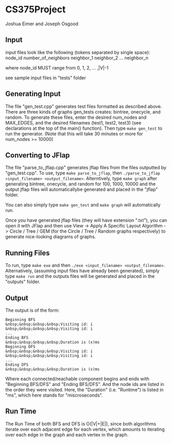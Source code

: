 # CS375Project

Joshua Eimer and Joseph Osgood

## Input  
input files look like the following (tokens separated by single space):  
node_id number_of_neighbors neighbor_1 neighbor_2 ... neighbor_n

where node_id MUST range from 0, 1, 2, ... ,|V|-1  

see sample input files in "tests" folder  

## Generating Input  

The file "gen_test.cpp" generates test files formatted as described above. 
There are three kinds of graphs gen_tests creates: bintree, onecycle, and random. 
To generate these files, enter the desired num_nodes and MAX_EDGES, and the desired filenames (test1, test2, test3) (see declarations at the top of the main() function). 
Then type `make gen_test` to run the generator. 
(Note that this will take 30 minutes or more for num_nodes >= 10000)  

## Converting to JFlap  

The file "parse_to_jflap.cpp" generates jflap files from the files outputted by "gen_test.cpp". 
To use, type `make parse_to_jflap`, then `./parse_to_jflap <input_filename> <output_filename>`. 
Alterntively, type `make graph` after generating bintree, onecycle, and random for 100, 1000, 10000 and the output jflap files will automaticallybe generated and placed in the "jflap" folder.  

You can also simply type `make gen_test` and `make graph` will automatically run.  

Once you have generated jflap files (they will have extension ".txt"), you can open it with JFlap and then use View -> Apply A Specific Layout Algorithm -> Circle / Tree / GEM (for the Circle / Tree / Random graphs respectively) to generate nice-looking diagrams of graphs.

## Running Files  

To run, type `make exe` and then `./exe <input_filename> <output_filename>`. 
Alternatively, (assuming input files have already been generated), simply type `make run` and the outputs files will be generated and placed in the "outputs" folder. 

## Output 
The output is of the form: 
```
Beginning BFS
&nbsp;&nbsp;&nbsp;&nbsp;Visiting id: i
&nbsp;&nbsp;&nbsp;&nbsp;Visiting id: i
...
Ending BFS
&nbsp;&nbsp;&nbsp;&nbsp;Duration is (x)ms
Beginning DFS
&nbsp;&nbsp;&nbsp;&nbsp;Visiting id: i
&nbsp;&nbsp;&nbsp;&nbsp;Visiting id: i
...
Ending DFS
&nbsp;&nbsp;&nbsp;&nbsp;Duration is (x)ms
```
Where each connected/reachable component begins and ends with "Beginning BFS/DFS" and "Ending BFS/DFS". 
And the node ids are listed in the order they were visited.
Here, the "Duration" (i.e. "Runtime") is listed in "ms", which here stands for "miscroseconds". 

## Run Time  
The Run Time of both BFS and DFS is O(|V|+|E|), since both algorithms iterate over each adjacent edge for each vertex, which amounts to iterating over each edge in the graph and each vertex in the graph.
